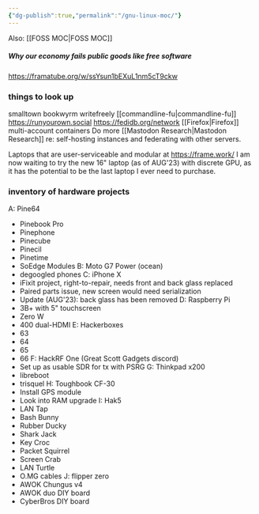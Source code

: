 ```yaml
---
{"dg-publish":true,"permalink":"/gnu-linux-moc/"}
---
```


Also: [[FOSS MOC\|FOSS MOC]]
##### Why our economy fails public goods like free software
https://framatube.org/w/ssYsun1bEXuL1nm5cT9ckw

### things to look up
smalltown
bookwyrm
writefreely
[[commandline-fu\|commandline-fu]]
https://runyourown.social
https://fedidb.org/network
[[Firefox\|Firefox]] multi-account containers
Do more [[Mastodon Research\|Mastodon Research]] re: self-hosting instances and federating with other servers.

Laptops that are user-serviceable and modular at https://frame.work/
I am now waiting to try the new 16" laptop (as of AUG'23) with discrete GPU, as it has the potential to be the last laptop I ever need to purchase.

### inventory of hardware projects
A: Pine64
- Pinebook Pro
- Pinephone
- Pinecube
- Pinecil
- Pinetime
- SoEdge Modules
B: Moto G7 Power (ocean)
- degoogled phones
C: iPhone X
- iFixit project, right-to-repair, needs front and back glass replaced
- Paired parts issue, new screen would need serialization
- Update (AUG'23): back glass has been removed
D: Raspberry Pi
- 3B+ with 5" touchscreen
- Zero W
- 400 dual-HDMI
E: Hackerboxes
- 63
- 64
- 65
- 66
F: HackRF One (Great Scott Gadgets discord)
- Set up as usable SDR for tx with PSRG
G: Thinkpad x200
- libreboot
- trisquel
H: Toughbook CF-30
- Install GPS module
- Look into RAM upgrade
I: Hak5
- LAN Tap
- Bash Bunny
- Rubber Ducky
- Shark Jack
- Key Croc
- Packet Squirrel
- Screen Crab
- LAN Turtle
- O.MG cables
J: flipper zero
- AWOK Chungus v4
- AWOK duo DIY board
- CyberBros DIY board